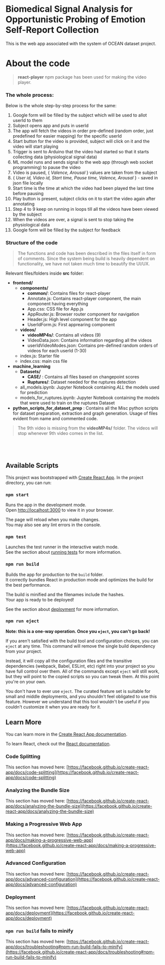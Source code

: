 # Biomedical Signal Analysis for Opportunistic Probing of Emotion Self-Report Collection

This is the web app associated with the system of OCEAN dataset project.

# About the code

> **react-player** npm package has been used for making the video player.

### The whole process:

Below is the whole step-by-step process for the same:

1. Google form will be filled by the subject which will be used to allot userId to them
2. Subject opens app and puts in userId
3. The app will fetch the videos in order pre-defined (random order, just predefined for easier mapping) for the specific userId
4. Start button for the video is provided, subject will click on it and the video will start playing
5. Trigger is sent to Arduino that the video had started so that it starts collecting data (physiological signal data)
6. ML model runs and sends signal to the web app (through web socket programming) to pause the video
7. Video is paused, { _Valence, Arousal_ } values are taken from the subject
8. { _User id, Video id, Start time, Pause time, Valence, Arousal_ } - saved in json file locally
9. Start time is the time at which the video had been played the last time before pausing
10. Play button is present, subject clicks on it to start the video again after annotating
11. Step 4 to 9 keep on running in loops till all the videos have been viewed by the subject
12. When the videos are over, a signal is sent to stop taking the physiological data
13. Google form will be filled by the subject for feedback

### Structure of the code

> The functions and code has been described in the files itself in form of comments.
> Since the system being build is heavily dependent on functionality, we have not taken much time to beautify the UI/UX.

Relevant files/folders inside **src** folder:
- **frontend/**
  - **components/**
    - **common/**: Contains files for react-player
    - Annotate.js: Contains react-player component, the main component having everything
    - App.css: CSS file for App.js
    - AppRouter.js: Browser router component for navigation
    - Header.js: High level component for the app
    - UserIdForm.js: First apprearing component
  - **videos/**
    - **videoMP4s/**: Contains all videos (9)
    - VideoData.json: Contains information regarding all the videos
    - userIdVideoModes.json: Contains pre-defined random orders of videos for each userId (1-30)
  - index.js: Starter file
  - index.css: main css file
- **machine_learning**
  - **Datasets/**
    - **CASE/** : Contains all files based on changepoint scores
    - **Ruptures/**: Dataset needed for the ruptures detection
  - all_models.ipynb: Jupyter Notebook containing *ALL* the models used for prediction
  - models_for_ruptures.ipynb: Jupyter Notebook containing the models that were used to train on the ruptures Dataset
- **python_scripts_for_dataset_prep** : Contains all the Misc python scripts for dataset preparation, extraction and graph generation. Usage of files evident from name and commented code.


> The 9th video is missing from the **videoMP4s/** folder.
> The videos will stop whenever 9th video comes in the list.

## &nbsp;

## Available Scripts

This project was bootstrapped with [Create React App](https://github.com/facebook/create-react-app).
In the project directory, you can run:

### `npm start`

Runs the app in the development mode.\
Open [http://localhost:3000](http://localhost:3000) to view it in your browser.

The page will reload when you make changes.\
You may also see any lint errors in the console.

### `npm test`

Launches the test runner in the interactive watch mode.\
See the section about [running tests](https://facebook.github.io/create-react-app/docs/running-tests) for more information.

### `npm run build`

Builds the app for production to the `build` folder.\
It correctly bundles React in production mode and optimizes the build for the best performance.

The build is minified and the filenames include the hashes.\
Your app is ready to be deployed!

See the section about [deployment](https://facebook.github.io/create-react-app/docs/deployment) for more information.

### `npm run eject`

**Note: this is a one-way operation. Once you `eject`, you can't go back!**

If you aren't satisfied with the build tool and configuration choices, you can `eject` at any time. This command will remove the single build dependency from your project.

Instead, it will copy all the configuration files and the transitive dependencies (webpack, Babel, ESLint, etc) right into your project so you have full control over them. All of the commands except `eject` will still work, but they will point to the copied scripts so you can tweak them. At this point you're on your own.

You don't have to ever use `eject`. The curated feature set is suitable for small and middle deployments, and you shouldn't feel obligated to use this feature. However we understand that this tool wouldn't be useful if you couldn't customize it when you are ready for it.

## Learn More

You can learn more in the [Create React App documentation](https://facebook.github.io/create-react-app/docs/getting-started).

To learn React, check out the [React documentation](https://reactjs.org/).

### Code Splitting

This section has moved here: [https://facebook.github.io/create-react-app/docs/code-splitting](https://facebook.github.io/create-react-app/docs/code-splitting)

### Analyzing the Bundle Size

This section has moved here: [https://facebook.github.io/create-react-app/docs/analyzing-the-bundle-size](https://facebook.github.io/create-react-app/docs/analyzing-the-bundle-size)

### Making a Progressive Web App

This section has moved here: [https://facebook.github.io/create-react-app/docs/making-a-progressive-web-app](https://facebook.github.io/create-react-app/docs/making-a-progressive-web-app)

### Advanced Configuration

This section has moved here: [https://facebook.github.io/create-react-app/docs/advanced-configuration](https://facebook.github.io/create-react-app/docs/advanced-configuration)

### Deployment

This section has moved here: [https://facebook.github.io/create-react-app/docs/deployment](https://facebook.github.io/create-react-app/docs/deployment)

### `npm run build` fails to minify

This section has moved here: [https://facebook.github.io/create-react-app/docs/troubleshooting#npm-run-build-fails-to-minify](https://facebook.github.io/create-react-app/docs/troubleshooting#npm-run-build-fails-to-minify)
